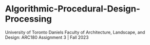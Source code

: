 # Algorithmic-Procedural-Design-Processing
University of Toronto Daniels Faculty of Architecture, Landscape, and Design: ARC180 Assignment 3  |  Fall 2023
